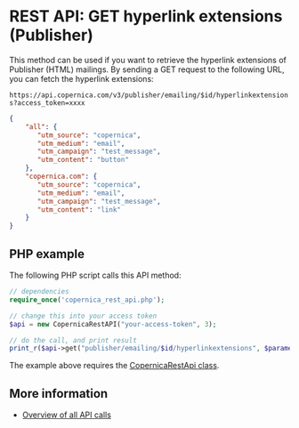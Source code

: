 # REST API: GET hyperlink extensions (Publisher)

This method can be used if you want to retrieve the hyperlink extensions of Publisher (HTML) mailings. By sending a GET request to the following URL,
you can fetch the hyperlink extensions:

`https://api.copernica.com/v3/publisher/emailing/$id/hyperlinkextensions?access_token=xxxx`

```json
{
    "all": {
       "utm_source": "copernica",
       "utm_medium": "email",
       "utm_campaign": "test_message",
       "utm_content": "button"
    },
    "copernica.com": {
       "utm_source": "copernica",
       "utm_medium": "email",
       "utm_campaign": "test_message",
       "utm_content": "link"
    }
}
```

## PHP example

The following PHP script calls this API method:

```php
// dependencies
require_once('copernica_rest_api.php');

// change this into your access token
$api = new CopernicaRestAPI("your-access-token", 3);

// do the call, and print result
print_r($api->get("publisher/emailing/$id/hyperlinkextensions", $parameters));
```

The example above requires the [CopernicaRestApi class](rest-php).

## More information

* [Overview of all API calls](./rest-api.md)
